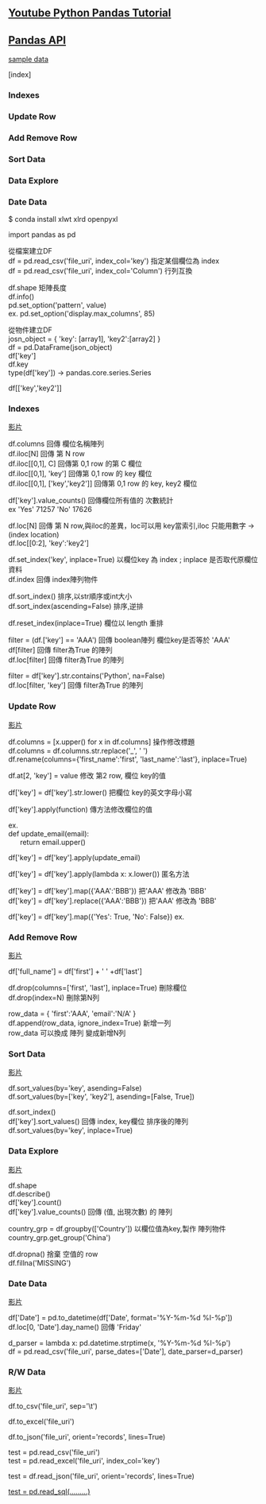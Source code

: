 
## [Youtube Python Pandas Tutorial](https://www.youtube.com/watch?v=ZyhVh-qRZPA&list=PL-osiE80TeTsWmV9i9c58mdDCSskIFdDS&index=1&ab_channel=CoreySchafer)  

## [Pandas API](https://pandas.pydata.org/pandas-docs/stable/reference/index.html)  

[sample data](https://insights.stackoverflow.com/survey)  

[index]  
### Indexes  
### Update Row  
### Add Remove Row  
### Sort Data  
### Data Explore  
### Date Data  

$ conda install xlwt xlrd openpyxl  

import pandas as pd  

從檔案建立DF   
df = pd.read_csv('file_uri', index_col='key')   指定某個欄位為 index  
df = pd.read_csv('file_uri', index_col='Column')   行列互換    


df.shape  矩陣長度  
df.info()  
pd.set_option('pattern', value)  
ex. pd.set_option('display.max_columns', 85)  

從物件建立DF  
josn_object = { 'key': [array1], 'key2':[array2] }  
df = pd.DataFrame(json_object)  
df['key']  
df.key  
type(df['key'])  -> pandas.core.series.Series  

df[['key','key2']]  


### Indexes  

[影片](https://www.youtube.com/watch?v=Lw2rlcxScZY&list=PL-osiE80TeTsWmV9i9c58mdDCSskIFdDS&index=4&ab_channel=CoreySchafer)  

df.columns  回傳 欄位名稱陣列  
df.iloc[N]  回傳 第 N row  
df.iloc[[0,1], C] 回傳第 0,1 row 的第 C 欄位  
df.iloc[[0,1], 'key'] 回傳第 0,1 row 的 key 欄位  
df.iloc[[0,1], ['key','key2']] 回傳第 0,1 row 的 key, key2 欄位  

df['key'].value_counts()  回傳欄位所有值的 次數統計  
ex 'Yes' 71257  'No' 17626  

df.loc[N]  回傳 第 N row,與iloc的差異，loc可以用 key當索引,iloc 只能用數字 ->(index location)   
df.loc[[0:2], 'key':'key2']  

df.set_index('key', inplace=True)  以欄位key 為 index ; inplace 是否取代原欄位資料  
df.index  回傳 index陣列物件  

df.sort_index()  排序,以str順序或int大小  
df.sort_index(ascending=False)  排序,逆排  

df.reset_index(inplace=True)  欄位以 length 重排  

filter = (df.['key'] == 'AAA') 回傳 boolean陣列 欄位key是否等於 'AAA'   
df[filter]  回傳 filter為True 的陣列  
df.loc[filter]  回傳 filter為True 的陣列    

filter = df['key'].str.contains('Python', na=False)  
df.loc[filter, 'key']  回傳 filter為True 的陣列    


### Update Row  

[影片](https://www.youtube.com/watch?v=DCDe29sIKcE&list=PL-osiE80TeTsWmV9i9c58mdDCSskIFdDS&index=5&ab_channel=CoreySchafer)  

df.columns = [x.upper() for x in df.columns]  操作修改標題   
df.columns = df.columns.str.replace('_', ' ')   
df.rename(columns={'first_name':'first', 'last_name':'last'}, inplace=True)  

df.at[2, 'key'] = value  修改 第2 row, 欄位 key的值  

df['key'] = df['key'].str.lower()  把欄位 key的英文字母小寫  

df['key'].apply(function)  傳方法修改欄位的值  

ex.  
def update_email(email):  
&nbsp; &nbsp; &nbsp; return email.upper()  

df['key'] = df['key'].apply(update_email)  

df['key'] = df['key'].apply(lambda x: x.lower())   匿名方法  

df['key'] = df['key'].map({'AAA':'BBB'})  把'AAA' 修改為 'BBB'  
df['key'] = df['key'].replace({'AAA':'BBB'})  把'AAA' 修改為 'BBB'  

df['key'] = df['key'].map({'Yes': True, 'No': False})  ex.  


### Add Remove Row  

[影片](https://www.youtube.com/watch?v=HQ6XO9eT-fc&list=PL-osiE80TeTsWmV9i9c58mdDCSskIFdDS&index=6&ab_channel=CoreySchafer)  

df['full_name'] = df['first'] + ' ' +df['last']  

df.drop(columns=['first', 'last'], inplace=True)  刪除欄位  
df.drop(index=N)   刪除第N列  

row_data = { 'first':'AAA', 'email':'N/A' }  
df.append(row_data, ignore_index=True) 新增一列    
row_data 可以換成 陣列 變成新增N列    


### Sort Data  

[影片](https://www.youtube.com/watch?v=T11QYVfZoD0&list=PL-osiE80TeTsWmV9i9c58mdDCSskIFdDS&index=7&ab_channel=CoreySchafer)  

df.sort_values(by='key', asending=False)  
df.sort_values(by=['key', 'key2'], asending=[False, True])   

df.sort_index()  
df['key'].sort_values()  回傳 index, key欄位 排序後的陣列  
df.sort_values(by='key', inplace=True)  


### Data Explore  

[影片](https://www.youtube.com/watch?v=txMdrV1Ut64&list=PL-osiE80TeTsWmV9i9c58mdDCSskIFdDS&index=8&ab_channel=CoreySchafer)  

df.shape  
df.describe()  
df['key'].count()  
df['key'].value_counts()   回傳 (值, 出現次數) 的 陣列  

country_grp = df.groupby(['Country'])  以欄位值為key,製作 陣列物件  
country_grp.get_group('China')  

df.dropna()  捨棄 空值的 row  
df.fillna('MISSING')  


### Date Data  

[影片](https://www.youtube.com/watch?v=UFuo7EHI8zc&list=PL-osiE80TeTsWmV9i9c58mdDCSskIFdDS&index=10&ab_channel=CoreySchafer)  

df['Date'] = pd.to_datetime(df['Date', format='%Y-%m-%d %I-%p'])  
df.loc[0, 'Date'].day_name()   回傳 'Friday'  

d_parser = lambda x: pd.datetime.strptime(x, '%Y-%m-%d %I-%p')  
df = pd.read_csv('file_uri', parse_dates=['Date'], date_parser=d_parser)   


### R/W Data  

[影片](https://www.youtube.com/watch?v=N6hyN6BW6ao&list=PL-osiE80TeTsWmV9i9c58mdDCSskIFdDS&index=11&ab_channel=CoreySchafer)  

df.to_csv('file_uri', sep='\t')  

df.to_excel('file_uri')  

df.to_json('file_uri', orient='records', lines=True)  

test = pd.read_csv('file_uri')  
test = pd.read_excel('file_uri', index_col='key')  

test = df.read_json('file_uri', orient='records', lines=True)  

[test = pd.read_sql(.........)](https://youtu.be/N6hyN6BW6ao?list=PL-osiE80TeTsWmV9i9c58mdDCSskIFdDS&t=1561)  



